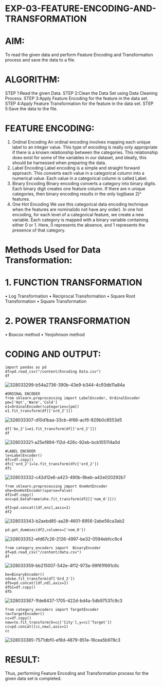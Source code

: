 # EXP-03-FEATURE-ENCODING-AND-TRANSFORMATION

# AIM:
To read the given data and perform Feature Encoding and Transformation process and save the data to a file.

# ALGORITHM:
STEP 1:Read the given Data.
STEP 2:Clean the Data Set using Data Cleaning Process.
STEP 3:Apply Feature Encoding for the feature in the data set.
STEP 4:Apply Feature Transformation for the feature in the data set.
STEP 5:Save the data to the file.

# FEATURE ENCODING:
1. Ordinal Encoding
An ordinal encoding involves mapping each unique label to an integer value. This type of encoding is really only appropriate if there is a known relationship between the categories. This relationship does exist for some of the variables in our dataset, and ideally, this should be harnessed when preparing the data.
2. Label Encoding
Label encoding is a simple and straight forward approach. This converts each value in a categorical column into a numerical value. Each value in a categorical column is called Label.
3. Binary Encoding
Binary encoding converts a category into binary digits. Each binary digit creates one feature column. If there are n unique categories, then binary encoding results in the only log(base 2)ⁿ features.
4. One Hot Encoding
We use this categorical data encoding technique when the features are nominal(do not have any order). In one hot encoding, for each level of a categorical feature, we create a new variable. Each category is mapped with a binary variable containing either 0 or 1. Here, 0 represents the absence, and 1 represents the presence of that category.

# Methods Used for Data Transformation:
  # 1. FUNCTION TRANSFORMATION
• Log Transformation
• Reciprocal Transformation
• Square Root Transformation
• Square Transformation
  # 2. POWER TRANSFORMATION
• Boxcox method
• Yeojohnson method

# CODING AND OUTPUT:
```
import pandas as pd
df=pd.read_csv("/content/Encoding Data.csv")
df
```
![328033299-b54a2736-390b-43e9-b344-4c93db11a84a](https://github.com/Swetha733N/EXNO-3-DS/assets/122199934/93642e23-b196-4369-bfa9-3ef3b11f3407)


```
#ORDINAL ENCODER
from sklearn.preprocessing import LabelEncoder, OrdinalEncoder
pm=['Hot','Warm','Cold']
e1=OrdinalEncoder(categories=[pm])
e1.fit_transform(df[['ord_2']])
```
![328033307-d10d1baa-33cb-4f66-acf6-829b0c8553d5](https://github.com/Swetha733N/EXNO-3-DS/assets/122199934/ee19e8ef-a68e-4de4-9036-3a7a30bd1718)


```
df['bo_2']=e1.fit_transform(df[['ord_2']])
df
```
![328033321-a25e1894-112d-426c-92eb-bcb105114a0d](https://github.com/Swetha733N/EXNO-3-DS/assets/122199934/30c0aac7-7ab2-49e3-9447-52717b617d20)


```
#LABEL ENCODER
le=LabelEncoder()
dfc=df.copy()
dfc['ord_2']=le.fit_transform(dfc['ord_2'])
dfc
```
![328033332-c42d12e6-a423-490b-9beb-a42e020292b7](https://github.com/Swetha733N/EXNO-3-DS/assets/122199934/7ddbb44c-7429-46aa-a01b-2244fd43f4c8)


```
from sklearn.preprocessing import OneHotEncoder
ohe=OneHotEncoder(sparse=False)
df2=df.copy()
enc=pd.DataFrame(ohe.fit_transform(df2[['nom_0']]))

df2=pd.concat([df,enc],axis=1)
df2
```
![328033343-b2aebd85-aa28-4601-8956-2abe56ca3ab2](https://github.com/Swetha733N/EXNO-3-DS/assets/122199934/e7a3c973-dfb9-4ced-906b-e1b5dd2d2ec7)


```
pd.get_dummies(df2,columns=['nom_0'])
```
![328033352-efd67c26-2126-4997-be32-0594ebfcc9c4](https://github.com/Swetha733N/EXNO-3-DS/assets/122199934/fef194f3-19c7-4d3d-880c-92bae9509e4b)

```
from category_encoders import  BinaryEncoder
df=pd.read_csv("/content/data.csv")
df
```
![328033359-bb215007-542e-4f12-973a-99f61f691c6c](https://github.com/Swetha733N/EXNO-3-DS/assets/122199934/91743c1e-1670-496c-bb83-b5b66eaa7da1)


```
be=BinaryEncoder()
nd=be.fit_transform(df['Ord_2'])
dfb=pd.concat([df,nd],axis=1)
dfb1=df.copy()
dfb
```
![328033367-1fde8437-1705-422d-bd4a-5db97537c9c3](https://github.com/Swetha733N/EXNO-3-DS/assets/122199934/7c88cefc-ba1b-4890-b684-0ee9d35292df)


```
from category_encoders import TargetEncoder
te=TargetEncoder()
cc=df.copy()
new=te.fit_transform(X=cc['City'],y=cc['Target'])
cc=pd.concat([cc,new],axis=1)
cc
```
![328033385-7571dbf0-ef8d-4879-851e-16cea5b978c3](https://github.com/Swetha733N/EXNO-3-DS/assets/122199934/8b2ef7b0-e3d9-49f1-99b4-f33f7c43d809)



# RESULT:
Thus, performing Feature Encoding and Transformation process for the given data set is completed.
       
